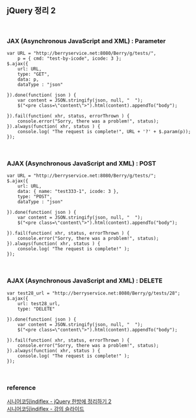 ## jQuery 정리 2

<br>

### JAX (Asynchronous JavaScript and XML) : Parameter
``` javascipt
var URL = "http://berryservice.net:8080/Berry/g/tests/",
    p = { cmd: "test-by-icode", icode: 3 };
$.ajax({
    url: URL,
    type: "GET",
    data: p,
    dataType : "json"

}).done(function( json ) {
    var content = JSON.stringify(json, null, "  ");
    $("<pre class=\"content\">").html(content).appendTo("body");

}).fail(function( xhr, status, errorThrown ) {
    console.error("Sorry, there was a problem!", status);
}).always(function( xhr, status ) {
    console.log( "The request is complete!", URL + '?' + $.param(p));
});
```

<br>

### AJAX (Asynchronous JavaScript and XML) : POST
``` javascipt
var URL = "http://berryservice.net:8080/Berry/g/tests/";
$.ajax({
    url: URL,
    data: { name: "test333-1", icode: 3 },
    type: "POST",
    dataType : "json"

}).done(function( json ) {
    var content = JSON.stringify(json, null, "  ");
    $("<pre class=\"content\">").html(content).appendTo("body");

}).fail(function( xhr, status, errorThrown ) {
    console.error("Sorry, there was a problem!", status);
}).always(function( xhr, status ) {
    console.log( "The request is complete!" );
});
```

<br>

### AJAX (Asynchronous JavaScript and XML) : DELETE
``` javascipt
var test28_url = "http://berryservice.net:8080/Berry/g/tests/28";
$.ajax({
    url: test28_url,
    type: "DELETE"

}).done(function( json ) {
    var content = JSON.stringify(json, null, "  ");
    $("<pre class=\"content\">").html(content).appendTo("body");

}).fail(function( xhr, status, errorThrown ) {
    console.error("Sorry, there was a problem!", status);
}).always(function( xhr, status ) {
    console.log( "The request is complete!" );
});
```

<br>

### reference 
[시니어코딩indiflex - jQuery 한방에 정리하기 2](https://www.youtube.com/watch?v=w2ULuAO7NUY&list=PLEOnZ6GeucBWCR_eYjmKuFykGAQylAl9M&index=7)  
[시니어코딩indiflex - 강의 슬라이드](https://docs.google.com/presentation/d/12tfiKPdr64z6Eo_7soZAXG3vo54qeEv0B2I0_vmWE00/edit)
